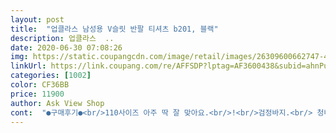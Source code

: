 ```yaml
---
layout: post 
title:  "업클라스 남성용 V슬릿 반팔 티셔츠 b201, 블랙" 
description: 업클라스  ..
date: 2020-06-30 07:08:26 
img: https://static.coupangcdn.com/image/retail/images/26309600662747-498ac24c-b798-4d43-a17b-da2b599daaed.jpg 
linkUrl: https://link.coupang.com/re/AFFSDP?lptag=AF3600438&subid=ahnPublicAsk&pageKey=1556785387&itemId=2662312326&vendorItemId=70652911513&traceid=V0-113-b583c14a015c1ee0 
categories: [1002] 
color: CF36BB 
price: 11900 
author: Ask View Shop 
cont:  "●구매후기●<br/>110사이즈 아주 딱 잘 맞아요.<br/>!<br/>검정바지.<br/> 청바지 다 무난할듯해요 <br/>구매 후기 처럼 역시 두께감이 있는 옷이지만,<br/>그렇다고 덥거나 하지는 않을것 같아요.<br/>!<br/>그리고 옷의 특성상 어깨가 넓으신분들이 입으면 최고 일듯 하구요.<br/>!!<br/>글쓴이는 체격이 있는 편이고,<br/>넥카라도 이쁘고.<br/> 디자인 맘에 들어요<br/>더운 여름에 입을 반팔인데, 옷감 두께가 너무 두꺼워요.<br/><br/>만족합니당<br/>많이 마르시거나, 어깨가 조금 좁으신분들은 비추 할게요.<br/>!!<br/>일단.<br/> 소재가 짱짱하니 좋아요<br/>입어봤는데 두께감이 느껴지면서도 통풍이 잘되어서 시원했습니다.<br/><br/>정사이즈로 잘 나온것같아요<br/>제품 모델이 입은거랑은 완젼 다르네요.<br/> 더위 많이 타시는 분들에겐 비추 입니다.<br/><br/>주변에서 어깨가 넓다는 소리를 듣는 체형입니다.<br/><br/>키는 170중반에 몸무게 80중반입니다.<br/><br/>화이트했는데.<br/> 카키색 바지랑 입으니 이뻐요 ㅎㅎ<br/>" 
---
```

